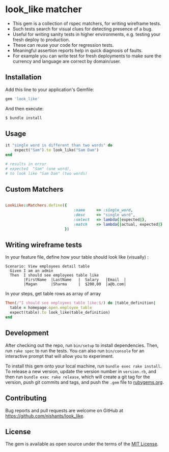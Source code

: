 # look_like matcher 

- This gem is a collection of rspec matchers, for writing wireframe tests.
- Such tests search for visual clues for detecting presence of a bug.
- Useful for writing sanity tests in higher environments, e.g. testing your fresh deploy to production.
- These can reuse your code for regression tests.  
- Meaningful assertion reports help in quick diagnosis of faults. 
- For example you can write test for fresh deployments to make sure the currency and language are correct by domain/user. 

## Installation

Add this line to your application's Gemfile:

```ruby
gem 'look_like'
```

And then execute:

```bash
$ bundle install
```

## Usage
```ruby
it "single word is different than two words" do
    expect("Sam").to look_like("Sam Dam")
end

# results in error
# expected  "Sam" (one word), 
# to look like "Sam Dam" (two words)

```
## Custom Matchers
```ruby

LookLike::Matchers.define({
                              :name     => :single_word,
                              :desc     => "single word",
                              :select   => lambda{|expected|},
                              :match    => lambda{|actual, expected|} 
                          })
```


## Writing wireframe tests
In your feature file, define how your table should look like (visually) : 
```gherkin
Scenario: View employees detail table
  Given I am an admin
  Then  I should see employees table like
        |FirstName  |LastName   |  Salary   |Email  |
        |Magan      |Sharma     |  $200,00  |a@b.com|
```

In your steps, get table rows as array of array
```ruby
Then(/^I should see employees table like:$/) do |table_definition|
  table = homepage.open.employee_table
  expect(table).to look_like(table_definition)
end
```

## Development

After checking out the repo, run `bin/setup` to install dependencies. Then, run `rake spec` to run the tests. You can also run `bin/console` for an interactive prompt that will allow you to experiment.

To install this gem onto your local machine, run `bundle exec rake install`. To release a new version, update the version number in `version.rb`, and then run `bundle exec rake release`, which will create a git tag for the version, push git commits and tags, and push the `.gem` file to [rubygems.org](https://rubygems.org).

## Contributing

Bug reports and pull requests are welcome on GitHub at https://github.com/nishants/look_like. 


## License

The gem is available as open source under the terms of the [MIT License](http://opensource.org/licenses/MIT).

